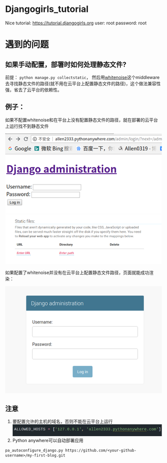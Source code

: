 # Djangogirls_tutorial
Nice tutorial: https://tutorial.djangogirls.org
user: root
password: root

# 遇到的问题
## 如果手动配置，部署时如何处理静态文件?
前提： ```python manage.py collectstatic```，
然后用[whitenoise](http://whitenoise.evans.io/en/stable/django.html)这个middleware去寻找静态文件的路径(就不用在云平台上配置静态文件的路径)，这个做法兼容性强，省去了云平台的依赖性。
## 例子：
如果不配置whitenoise和在平台上没有配置静态文件的路径，就在部署的云平台上运行找不到静态文件

![shot1](./screenshot/1.png)
![shot1](./screenshot/2.png)

如果配置了whitenoise并没有在云平台上配置静态文件路径，页面就能成功渲染：

![shot1](./screenshot/4.png)

## 注意
1. 要配置允许的主机的域名，否则不能在云平台上运行
![shot1](./screenshot/3.png)
2. Python anywhere可以自动部署应用

```
pa_autoconfigure_django.py https://github.com/<your-github-username>/my-first-blog.git
```